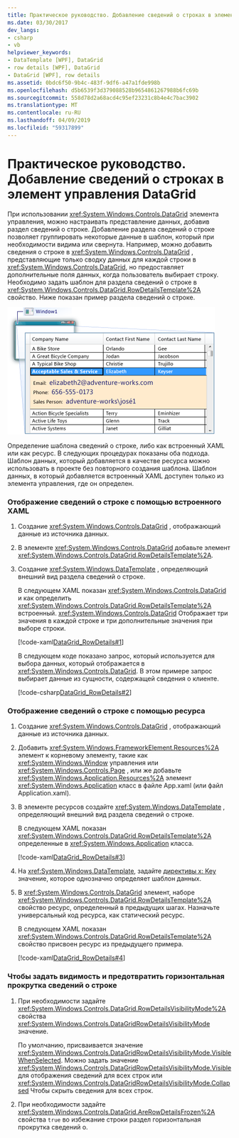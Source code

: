 ```yaml
---
title: Практическое руководство. Добавление сведений о строках в элемент управления DataGrid
ms.date: 03/30/2017
dev_langs:
- csharp
- vb
helpviewer_keywords:
- DataTemplate [WPF], DataGrid
- row details [WPF], DataGrid
- DataGrid [WPF], row details
ms.assetid: 0bdc6f50-9b4c-483f-9df6-a47a1fde998b
ms.openlocfilehash: d5b6539f3d379088528b9654861267988b6fc69b
ms.sourcegitcommit: 558d78d2a68acd4c95ef23231c8b4e4c7bac3902
ms.translationtype: MT
ms.contentlocale: ru-RU
ms.lasthandoff: 04/09/2019
ms.locfileid: "59317899"
---
```

# <a name="how-to-add-row-details-to-a-datagrid-control"></a>Практическое руководство. Добавление сведений о строках в элемент управления DataGrid
При использовании <xref:System.Windows.Controls.DataGrid> элемента управления, можно настраивать представление данных, добавив раздел сведений о строке. Добавление раздела сведений о строке позволяет группировать некоторые данные в шаблон, который при необходимости видима или свернута. Например, можно добавить сведения о строке в <xref:System.Windows.Controls.DataGrid> , представляющие только сводку данных для каждой строки в <xref:System.Windows.Controls.DataGrid>, но предоставляет дополнительные поля данных, когда пользователь выбирает строку. Необходимо задать шаблон для раздела сведений о строке в <xref:System.Windows.Controls.DataGrid.RowDetailsTemplate%2A> свойство. Ниже показан пример раздела сведений о строке.  
  
 ![Сетка DataGrid, показанная со сведениями в строке](./media/ndp-rowdetails.png "NDP_RowDetails")  
  
 Определение шаблона сведений о строке, либо как встроенный XAML или как ресурс. В следующих процедурах показаны оба подхода. Шаблон данных, который добавляется в качестве ресурса можно использовать в проекте без повторного создания шаблона. Шаблон данных, в который добавляется встроенный XAML доступен только из элемента управления, где он определен.  
  
### <a name="to-display-row-details-by-using-inline-xaml"></a>Отображение сведений о строке с помощью встроенного XAML  
  
1. Создание <xref:System.Windows.Controls.DataGrid> , отображающий данные из источника данных.  
  
2. В элементе <xref:System.Windows.Controls.DataGrid> добавьте элемент <xref:System.Windows.Controls.DataGrid.RowDetailsTemplate%2A>.  
  
3. Создание <xref:System.Windows.DataTemplate> , определяющий внешний вид раздела сведений о строке.  
  
     В следующем XAML показан <xref:System.Windows.Controls.DataGrid> и как определить <xref:System.Windows.Controls.DataGrid.RowDetailsTemplate%2A> встроенный. <xref:System.Windows.Controls.DataGrid> Отображает три значения в каждой строке и три дополнительные значения при выборе строки.  
  
     [!code-xaml[DataGrid_RowDetails#1](~/samples/snippets/csharp/VS_Snippets_Wpf/datagrid_rowdetails/cs/mainwindow.xaml#1)]  
  
     В следующем коде показано запрос, который используется для выбора данных, который отображается в <xref:System.Windows.Controls.DataGrid>. В этом примере запрос выбирает данные из сущности, содержащей сведения о клиенте.  
  
     [!code-csharp[DataGrid_RowDetails#2](~/samples/snippets/csharp/VS_Snippets_Wpf/datagrid_rowdetails/cs/mainwindow.xaml.cs#2)]
       
  
### <a name="to-display-row-details-by-using-a-resource"></a>Отображение сведений о строке с помощью ресурса  
  
1. Создание <xref:System.Windows.Controls.DataGrid> , отображающий данные из источника данных.  
  
2. Добавить <xref:System.Windows.FrameworkElement.Resources%2A> элемент к корневому элементу, такие как <xref:System.Windows.Window> управления или <xref:System.Windows.Controls.Page> , или же добавьте <xref:System.Windows.Application.Resources%2A> элемент <xref:System.Windows.Application> класс в файле App.xaml (или файл Application.xaml).  
  
3. В элементе ресурсов создайте <xref:System.Windows.DataTemplate> , определяющий внешний вид раздела сведений о строке.  
  
     В следующем XAML показан <xref:System.Windows.Controls.DataGrid.RowDetailsTemplate%2A> определенные в <xref:System.Windows.Application> класса.  
  
     [!code-xaml[DataGrid_RowDetails#3](~/samples/snippets/csharp/VS_Snippets_Wpf/datagrid_rowdetails/cs/app.xaml#3)]  
  
4. На <xref:System.Windows.DataTemplate>, задайте [директивы x: Key](../../xaml-services/x-key-directive.md) значение, которое однозначно определяет шаблон данных.  
  
5. В <xref:System.Windows.Controls.DataGrid> элемент, наборе <xref:System.Windows.Controls.DataGrid.RowDetailsTemplate%2A> свойство ресурс, определенный в предыдущих шагах. Назначьте универсальный код ресурса, как статический ресурс.  
  
     В следующем XAML показан <xref:System.Windows.Controls.DataGrid.RowDetailsTemplate%2A> свойство присвоен ресурс из предыдущего примера.  
  
     [!code-xaml[DataGrid_RowDetails#4](~/samples/snippets/csharp/VS_Snippets_Wpf/datagrid_rowdetails/cs/window2.xaml#4)]  
  
### <a name="to-set-visibility-and-prevent-horizontal-scrolling-for-row-details"></a>Чтобы задать видимость и предотвратить горизонтальная прокрутка сведений о строке  
  
1. При необходимости задайте <xref:System.Windows.Controls.DataGrid.RowDetailsVisibilityMode%2A> свойства <xref:System.Windows.Controls.DataGridRowDetailsVisibilityMode> значение.  
  
     По умолчанию, присваивается значение <xref:System.Windows.Controls.DataGridRowDetailsVisibilityMode.VisibleWhenSelected>. Можно задать значение <xref:System.Windows.Controls.DataGridRowDetailsVisibilityMode.Visible> для отображения сведений для всех строк или <xref:System.Windows.Controls.DataGridRowDetailsVisibilityMode.Collapsed> Чтобы скрыть сведения для всех строк.  
  
2. При необходимости задайте <xref:System.Windows.Controls.DataGrid.AreRowDetailsFrozen%2A> свойства `true` во избежание строки раздел горизонтальная прокрутка сведений о.
